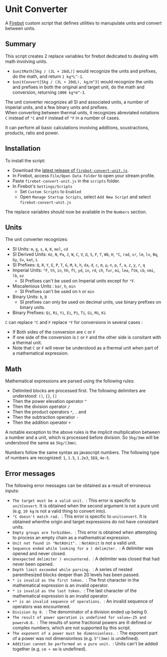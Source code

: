 # Unit Converter

A [Firebot](https://firebot.app) custom script that defines utilities to manupulate units and convert between units.

## Summary

This script creates 2 replace variables for firebot dedicated to dealing with math involving units. 
- `$unitMath[5kg / (3L + 20dL)]` would recognize the units and prefixes, do the math, and return `1 kg*L^-1`.
- `$unitConvert[5kg / (3L + 20dL), kg/m^3]` would recognize the units and prefixes in both the original and target unit, do the math and conversion, returning `1000 kg*m^-3`.

The unit converter recognizes all SI and associated units, a number of imperial units, and a few binary units and prefixes.  
When converting between thermal units, it recognizes abreviated notations `C` instead of `°C` and `F` instead of `°F` in a number of cases. 

It can perform all basic calculations involving additions, soustractions, products, ratio and power. 

## Installation

To install the script: 
- Download the [latest release of `firebot-convert-unit.js`](). 
- In Firebot, access `File/Open Data Folder` to open your stream profile. 
- Paste `firebot-convert-unit.js` in the `scripts` folder. 
- In Firebot's `Settings/Scripts`
    - Set `Custom Scripts` to `Enabled`
    - Open `Manage Startup Scripts`, select `Add New Script` and select `firebot-convert-unit.js`

The replace variables should now be available in the `Numbers` section. 

## Units

The unit converter recognizes: 
- SI Units: `m`, `g`, `s`, `A`, `K`, `mol`, `cd`
- SI Derived Units: `Hz`, `N`, `Pa`, `J`, `W`, `C`, `V`, `Ω`, `S`, `F`, `T`, `Wb`, `H`, `°C`, `rad`, `sr`, `lm`, `lx`, `Bq`, `Gy`, `Sv`, `kat`, `L`
- SI Prefixes: `Q`, `R`, `Y`, `E`, `P`, `T`, `G`, `M`, `k`, `h`, `da`, `d`, `c`, `m`, `µ`, `n`, `p`, `f`, `a`, `z`, `y`, `r`, `q` 
- Imperial Units: `°F`, `th`, `in`, `hh`, `ft`, `yd`, `in`, `rd`, `ch`, `fur`, `mi`, `lea`, `ftm`, `cb`, `nmi`, `lb`, `oz`
    - SI Prefixes can't be used on Imperial units except for `°F`. 
- Miscalenious Units : `bar`, `h`, `min`
    - SI Prefixes can't be used on `h` or `min`
- Binary Units: `b`, `B`
    - SI prefixes can only be used on decimal units, use binary prefixes on binary units. 
- Binary Prefixes: `Qi`, `Ri`, `Yi`, `Ei`, `Pi`, `Ti`, `Gi`, `Mi`, `Ki`

`C` can replace `°C` and `F` replace `°F` for conversions in several cases : 
- If Both sides of the conversion are `C` or `F`
- If one side of the conversion is `C` or `F` and the other side is consitant with a thermal unit. 
- Note that `C` or `F` will never be understood as a thermal unit when part of a mathematical expression. 

## Math

Mathematical expressions are parsed using the following rules: 
- Delimited blocks are processed first. The following delimiters are understood: `()`, `{}`, `[]`
- Then the power elevation operator `^`
- Then the division operator `/`
- Then the product operators `*`, `.` and ` `
- Then the subtraction operatior `-`
- Then the addition operator `+`

A notable exception to the above rules is the implicit multiplication between a number and a unit, which is processed before division. 
So `5kg/3mm` will be understood the same as `5kg/(3mm)`. 

Numbers follow the same syntax as javascript numbers. The following type of numbers are recognized: `1`, `1.5`, `1.2e3`, `5E8`, `4e-5`. 

## Error messages 

The following error messages can be obtained as a result of erroneous inputs: 
- `The target must be a valid unit. `: This error is specific to `unitConvert`. It is obtained when the second argument is not a pure unit (e.g. `10 kg` is not a valid thing to convert into). 
- `°C doesn't match rad. `: This error is specific to `unitconvert`. It is obtained whenthe origin and target expressions do not have consistant units. 
- `Empty groups are forbidden. `: This error is obtained when attempting to process an empty chain as a mathematical expression. 
- `Unit not found in "NotAUnit". `: `NotAUnit` is not a valid unit. 
- `Sequence ended while looking for a ) delimiter. `: A delimiter was opened and never closed. 
- `Unexpected delimiter ) encountered. `: A delimiter was closed that had never been opened. 
- `Depth limit exceeded while parsing. `: A series of nested parenthesized blocks deeper than 20 levels has been passed.
- `* is invalid as the first token. `: The first character in the mathematical expression is an invalid operator. 
- `* is invalid as the last token. `: The last character of the mathematical expression is an invalid operator. 
- `+* is an invalid sequence of operations. `: An invalid sequence of operators was encountered. 
- `Division by 0. `: The denominator of a division ended up being 0. 
- `The result of power operation is undefined for value=-25 and power=0.6. `: The results of some fractional powers are ill defined or complex numbers, which are not supported by this script. 
- `The exponent of a power must be dimensionless. `: The exponent part of a power was not dimensionless (e.g. `5^(3mm)` is undefined).
- `Addition cannot be performed on a pure unit. `: Units can't be added together (e.g. `cm + mm` is undefined). 

